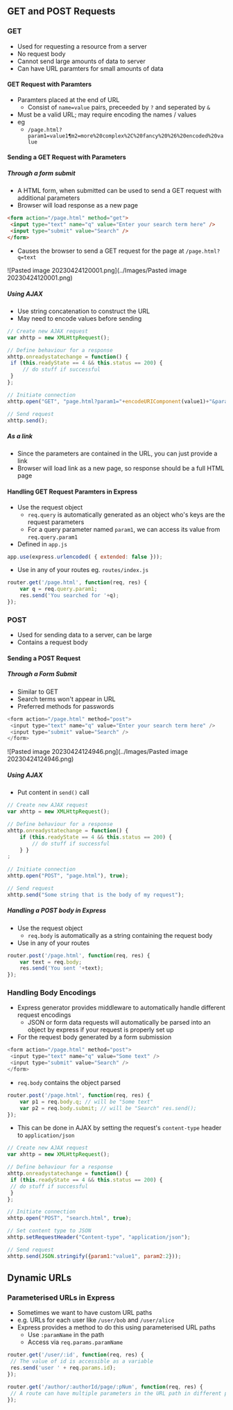 ## GET and POST Requests

### GET
- Used for requesting a resource from a server
- No request body
- Cannot send large amounts of data to server
- Can have URL paramters for small amounts of data

#### GET Request with Paramters
- Paramters placed at the end of URL
	- Consist of `name=value` pairs, preceeded by `?` and seperated by `&`
- Must be a valid URL; may require encoding the names / values
- eg
	- `/page.html?param1=value1¶m2=more%20complex%2C%20fancy%20%26%20encoded%20value`

#### Sending a GET Request with Parameters

##### Through a form submit
- A HTML form, when submitted can be used to send a GET request with additional parameters
- Browser will load response as a new page

```html
<form action="/page.html" method="get">
 <input type="text" name="q" value="Enter your search term here" />
 <input type="submit" value="Search" />
</form>
```

- Causes the browser to send a GET request for the page at `/page.html?q=text`

![Pasted image 20230424120001.png](../Images/Pasted image 20230424120001.png)

##### Using AJAX
- Use string concatenation to construct the URL
- May need to encode values before sending

```js
// Create new AJAX request
var xhttp = new XMLHttpRequest();

// Define behaviour for a response
xhttp.onreadystatechange = function() {
 if (this.readyState == 4 && this.status == 200) {
	 // do stuff if successful
 }
};

// Initiate connection
xhttp.open("GET", "page.html?param1="+encodeURIComponent(value1)+"&param2="+encodeURIComponent(value2), true);

// Send request
xhttp.send();
```

##### As a link
- Since the parameters are contained in the URL, you can just provide a link
- Browser will load link as a new page, so response should be a full HTML page

#### Handling GET Request Paramters in Express
- Use the request object
	- `req.query` is automatically generated as an object who's keys are the request parameters
	- For a query parameter named `param1`, we can access its value from `req.query.param1`
- Defined in `app.js`

```js
app.use(express.urlencoded( { extended: false }));
```

- Use in any of your routes eg. `routes/index.js`

```js
router.get('/page.html', function(req, res) { 
	var q = req.query.param1; 
	res.send('You searched for '+q); 
});
```


### POST
- Used for sending data to a server, can be large
- Contains a request body

#### Sending a POST Request

##### Through a Form Submit
- Similar to GET
- Search terms won't appear in URL
- Preferred methods for passwords

```js
<form action="/page.html" method="post">
 <input type="text" name="q" value="Enter your search term here" />
 <input type="submit" value="Search" />
</form>
```

![Pasted image 20230424124946.png](../Images/Pasted image 20230424124946.png)

##### Using AJAX

- Put content in `send()` call

```js
// Create new AJAX request
var xhttp = new XMLHttpRequest(); 

// Define behaviour for a response 
xhttp.onreadystatechange = function() { 
	if (this.readyState == 4 && this.status == 200) { 
		// do stuff if successful 
	} }
; 
		
// Initiate connection 
xhttp.open("POST", "page.html"), true); 

// Send request 
xhttp.send("Some string that is the body of my request");
```

##### Handling a POST body in Express
- Use the request object
	- `req.body` is automatically as a string containing the request body
- Use in any of your routes

```js
router.post('/page.html', function(req, res) { 
	var text = req.body; 
	res.send('You sent '+text); 
});
```

### Handling Body Encodings
- Express generator provides middleware to automatically handle different request encodings
	- JSON or form data requests will automatically be parsed into an object by express if your request is properly set up
- For the request body generated by a form submission

```js
<form action="/page.html" method="post">
 <input type="text" name="q" value="Some text" />
 <input type="submit" value="Search" />
</form>
```

- `req.body` contains the object parsed

```js
router.post('/page.html', function(req, res) { 
	var p1 = req.body.q; // will be "Some text" 
	var p2 = req.body.submit; // will be "Search" res.send(); 
});
```

- This can be done in AJAX by setting the request's `content-type` header to `application/json`

```js
// Create new AJAX request
var xhttp = new XMLHttpRequest();

// Define behaviour for a response
xhttp.onreadystatechange = function() {
 if (this.readyState == 4 && this.status == 200) {
 // do stuff if successful
 }
};

// Initiate connection
xhttp.open("POST", "search.html", true);

// Set content type to JSON
xhttp.setRequestHeader("Content-type", "application/json");

// Send request
xhttp.send(JSON.stringify({param1:"value1", param2:2}));
```

## Dynamic URLs

### Parameterised URLs in Express

- Sometimes we want to have custom URL paths
- e.g. URLs for each user like `/user/bob` and `/user/alice`
- Express provides a method to do this using parameterised URL paths
	- Use `:paramName` in the path
	- Access via `req.params.paramName`

```js
router.get('/user/:id', function(req, res) {
 // The value of id is accessible as a variable
 res.send('user ' + req.params.id);
});

router.get('/author/:authorId/page/:pNum', function(req, res) {
 // A route can have multiple parameters in the URL path in different places
});
```